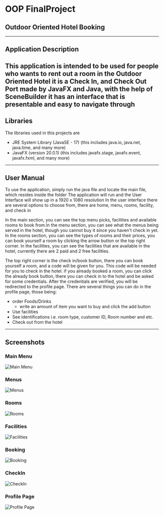 # OOP FinalProject
## Outdoor Oriented Hotel Booking

---
## Application Description
This application is intended to be used for people who wants to rent out a room in the Outdoor Oriented Hotel
it is a Check In, and Check Out Port made by JavaFX and Java, with the help of SceneBuilder
it has an interface that is presentable and easy to navigate through
---
## Libraries
The libraries used in this projects are
- JRE System Library (JavaSE - 17) (this includes java.io, java.net, java.time, and many more)
- JavaFX (version 20.0.1) (this includes javafx.stage, javafx.event, javafx.fxml, and many more)
---
## User Manual
To use the application, simply run the java file and locate the main file, which resides inside the folder
The application will run and the User Interface will show up in a 1920 x 1080 resolution
In the user interface there are several options to choose from, there are home, menu, rooms, facility, and check in

In the main section, you can see the top menu picks, facilities and available rooms to book from.In the menu section, you can see what the menus being served in the hotel, though you cannot buy it since you haven't check in yet. In the rooms section, you can see the types of rooms and their prices, you can book yourself a room by clicking the arrow button or the top right corner. In the facilities, you can see the facilities that are available in the hotel, currently there are 2 paid and 2 free facilities.

The top right corner is the check in/book button, there you can book yourself a room, and a code will be given for you. This code will be needed for you to check in the hotel. if you already booked a room, you can click the already book button, there you can check in to the hotel and be asked for some credentials. After the credentials are verified, you will be redirected to the profile page. There are several things you can do in the profile page, those being:
- order Foods/Drinks
    - write an amount of item you want to buy and click the add button
- Use facilities
- See identifications i.e. room type, customer ID, Room number and etc.
- Check out from the hotel
---
## Screenshots
### Main Menu
![Main Menu](https://github.com/DH3155/OOP-FinalProject/assets/127413800/fcc34c6f-20f5-4f06-8a3d-3ec9b00b6d16)
### Menus
![Menus](https://github.com/DH3155/OOP-FinalProject/assets/127413800/36fbe449-e3ae-41c2-942b-07e2c2cdceae)
### Rooms
![Rooms](https://github.com/DH3155/OOP-FinalProject/assets/127413800/b279a7b5-7191-4a3e-a7da-6e09d57567a9)
### Facilities
![Facilities](https://github.com/DH3155/OOP-FinalProject/assets/127413800/9e4f4ce6-4a00-4cb3-8dd5-ce844a5f768a)
### Booking
![Booking](https://github.com/DH3155/OOP-FinalProject/assets/127413800/053e7b1f-d867-49bf-a168-51e02d0fe2a7)
### CheckIn
![CheckIn](https://github.com/DH3155/OOP-FinalProject/assets/127413800/a20a6563-eb43-4c3f-962a-8b45f6258df1)
### Profile Page
![Profile Page](https://github.com/DH3155/OOP-FinalProject/assets/127413800/80289591-9c8a-4822-ad76-9ea7b14ced4a)


